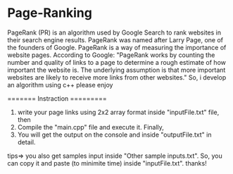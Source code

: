 # Page-Ranking
PageRank (PR) is an algorithm used by Google Search to rank websites in their search engine results. PageRank was named after Larry Page, one of the founders of Google. PageRank is a way of measuring the importance of website pages. According to Google:  "PageRank works by counting the number and quality of links to a page to determine a rough estimate of how important the website is. The underlying assumption is that more important websites are likely to receive more links from other websites." So, i develop an algorithm using c++ please enjoy                                               

======= Instraction =========
1. write your page links using 2x2 array format inside "inputFile.txt" file, then
2. Compile the "main.cpp" file and execute it. Finally,
3. You will get the output on the console and inside "outputFile.txt" in detail. 

tips=> you also get samples input inside "Other sample inputs.txt". So, you can copy it and paste (to minimite time) inside "inputFile.txt". thanks!
